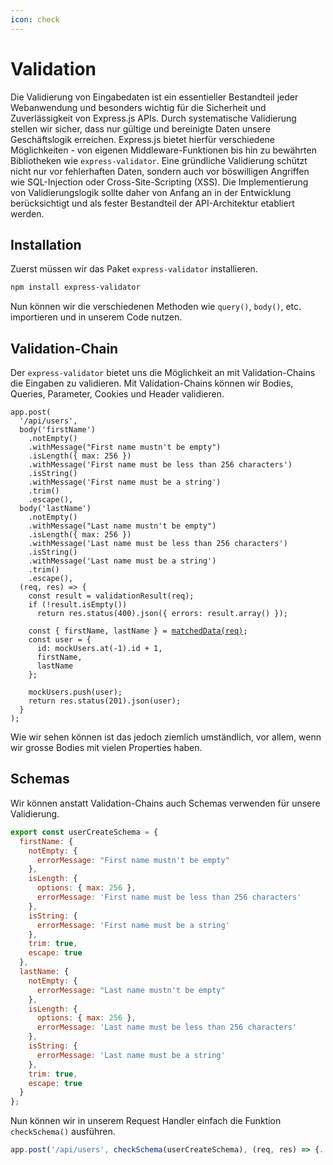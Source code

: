```yaml
---
icon: check
---
```


# Validation

Die Validierung von Eingabedaten ist ein essentieller Bestandteil jeder Webanwendung und besonders wichtig für die Sicherheit und Zuverlässigkeit von Express.js APIs. Durch systematische Validierung stellen wir sicher, dass nur gültige und bereinigte Daten unsere Geschäftslogik erreichen. Express.js bietet hierfür verschiedene Möglichkeiten - von eigenen Middleware-Funktionen bis hin zu bewährten Bibliotheken wie `express-validator`. Eine gründliche Validierung schützt nicht nur vor fehlerhaften Daten, sondern auch vor böswilligen Angriffen wie SQL-Injection oder Cross-Site-Scripting (XSS). Die Implementierung von Validierungslogik sollte daher von Anfang an in der Entwicklung berücksichtigt und als fester Bestandteil der API-Architektur etabliert werden.

## Installation

Zuerst müssen wir das Paket `express-validator` installieren.

```bash
npm install express-validator
```

Nun können wir die verschiedenen Methoden wie `query()`, `body()`, etc. importieren und in unserem Code nutzen.

## Validation-Chain

Der `express-validator` bietet uns die Möglichkeit an mit Validation-Chains die Eingaben zu validieren. Mit Validation-Chains können wir Bodies, Queries, Parameter, Cookies und Header validieren.

<pre class="language-javascript"><code class="lang-javascript">app.post(
  '/api/users',
  body('firstName')
    .notEmpty()
    .withMessage("First name mustn't be empty")
    .isLength({ max: 256 })
    .withMessage('First name must be less than 256 characters')
    .isString()
    .withMessage('First name must be a string')
    .trim()
    .escape(),
  body('lastName')
    .notEmpty()
    .withMessage("Last name mustn't be empty")
    .isLength({ max: 256 })
    .withMessage('Last name must be less than 256 characters')
    .isString()
    .withMessage('Last name must be a string')
    .trim()
    .escape(),
  (req, res) => {
    const result = validationResult(req);
    if (!result.isEmpty())
      return res.status(400).json({ errors: result.array() });

    const { firstName, lastName } = <a data-footnote-ref href="#user-content-fn-1">matchedData(req)</a>;
    const user = {
      id: mockUsers.at(-1).id + 1,
      firstName,
      lastName
    };

    mockUsers.push(user);
    return res.status(201).json(user);
  }
);
</code></pre>

Wie wir sehen können ist das jedoch ziemlich umständlich, vor allem, wenn wir grosse Bodies mit vielen Properties haben.

## Schemas

Wir können anstatt Validation-Chains auch Schemas verwenden für unsere Validierung.

```javascript
export const userCreateSchema = {
  firstName: {
    notEmpty: {
      errorMessage: "First name mustn't be empty"
    },
    isLength: {
      options: { max: 256 },
      errorMessage: 'First name must be less than 256 characters'
    },
    isString: {
      errorMessage: 'First name must be a string'
    },
    trim: true,
    escape: true
  },
  lastName: {
    notEmpty: {
      errorMessage: "Last name mustn't be empty"
    },
    isLength: {
      options: { max: 256 },
      errorMessage: 'Last name must be less than 256 characters'
    },
    isString: {
      errorMessage: 'Last name must be a string'
    },
    trim: true,
    escape: true
  }
};
```

Nun können wir in unserem Request Handler einfach die Funktion `checkSchema()` ausführen.

```javascript
app.post('/api/users', checkSchema(userCreateSchema), (req, res) => {...});
```



[^1]: Diese Funktion gibt uns die validierten und gesäuberten Daten zurück.
